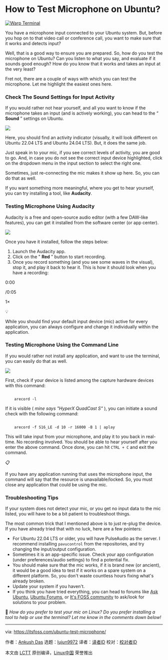 [#]: subject: "How to Test Microphone on Ubuntu?"
[#]: via: "https://itsfoss.com/ubuntu-test-microphone/"
[#]: author: "Ankush Das https://itsfoss.com/author/ankush/"
[#]: collector: "lujun9972/lctt-scripts-1705972010"
[#]: translator: " "
[#]: reviewer: " "
[#]: publisher: " "
[#]: url: " "

How to Test Microphone on Ubuntu?
======

[![Warp Terminal][1]][2]

You have a microphone input connected to your Ubuntu system. But, before you hop on to that video call or conference call, you want to make sure that it works and detects input?

Well, that is a good way to ensure you are prepared. So, how do you test the microphone on Ubuntu? Can you listen to what you say, and evaluate if it sounds good enough? How do you know that it works and takes an input at the very least?

Fret not, there are a couple of ways with which you can test the microphone. Let me highlight the easiest ones here.

### Check The Sound Settings for Input Activity

If you would rather not hear yourself, and all you want to know if the microphone takes an input (and is actively working), you can head to the “ **Sound** ” settings on Ubuntu.

![][3]

Here, you should find an activity indicator (visually, it will look different on Ubuntu 22.04 LTS and Ubuntu 24.04 LTS). But, it does the same job.

Just speak in to your mic, if you see correct levels of activity, you are good to go. And, in case you do not see the correct input device highlighted, click on the dropdown menu in the input section to select the right one.

Sometimes, just re-connecting the mic makes it show up here. So, you can do that as well.

If you want something more meaningful, where you get to hear yourself, you can try installing a tool, like **Audacity**.

### Testing Microphone Using Audacity

Audacity is a free and open-source audio editor (with a few DAW-like features), you can get it installed from the software center (or app center).

![][4]

Once you have it installed, follow the steps below:

  1. Launch the Audacity app.
  2. Click on the " **Red** " button to start recording.
  3. Once you record something (and you see some waves in the visual), stop it, and play it back to hear it. This is how it should look when you have a recording:



0:00

/0:05

1×

💡

While you should find your default input device (mic) active for every application, you can always configure and change it individually within the application.

### Testing Microphone Using the Command Line

If you would rather not install any application, and want to use the terminal, you can easily do that as well.

![][5]

First, check if your device is listed among the capture hardware devices with this command:

```

    arecord -l

```

If it is visible ( _mine says "HyperX QuadCast S"_ ), you can initiate a sound check with the following command:

```

    arecord -f S16_LE -d 10 -r 16000 -B 1 | aplay

```

This will take input from your microphone, and play it to you back in real-time. No recording involved. You should be able to hear yourself after you enter the above command. Once done, you can hit `CTRL + C` and exit the command.

📋

If you have any application running that uses the microphone input, the command will say that the resource is unavailable/locked. So, you must close any application that could be using the mic.

### Troubleshooting Tips

If your system does not detect your mic, or you get no input data to the mic listed, you will have to be a bit patient to troubleshoot things.

The most common trick that I mentioned above is to just re-plug the device. If you have already tried that with no luck, here are a few pointers:

  * For Ubuntu 22.04 LTS or older, you will have PulseAudio as the server. I recommend installing `pavucontrol` from the repositories, and try changing the input/output configuration.
  * Sometimes it is an app-specific issue. Check your app configuration (under preferences/audio settings) to find a potential fix.
  * You should make sure that the mic works, if it is brand new (or ancient), it would be a good idea to test if it works on a spare system on a different platform. So, you don't waste countless hours fixing what's already broken.
  * Update your system if you haven't.
  * If you think you have tried everything, you can head to forums like [Ask Ubuntu][6], [Ubuntu Forums][7], or [It's FOSS community][8] to ask/look for solutions to your problem.



💬 _How do you prefer to test your mic on Linux? Do you prefer installing a tool to help or use the terminal? Let me know in the comments down below!_

--------------------------------------------------------------------------------

via: https://itsfoss.com/ubuntu-test-microphone/

作者：[Ankush Das][a]
选题：[lujun9972][b]
译者：[译者ID](https://github.com/译者ID)
校对：[校对者ID](https://github.com/校对者ID)

本文由 [LCTT](https://github.com/LCTT/TranslateProject) 原创编译，[Linux中国](https://linux.cn/) 荣誉推出

[a]: https://itsfoss.com/author/ankush/
[b]: https://github.com/lujun9972
[1]: https://itsfoss.com/assets/images/warp-terminal.webp
[2]: https://www.warp.dev?utm_source=its_foss&utm_medium=display&utm_campaign=linux_launch
[3]: https://itsfoss.com/content/images/2024/05/mic-activity-ubuntu-1.png
[4]: https://itsfoss.com/content/images/2024/05/audacity.png
[5]: https://itsfoss.com/content/images/2024/05/mic-input-terminal.png
[6]: https://askubuntu.com/
[7]: https://ubuntuforums.org/index.php
[8]: https://itsfoss.community/
